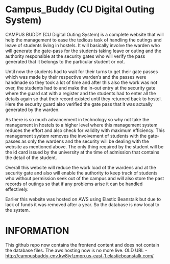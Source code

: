 # Campus_Buddy (CU Digital Outing System)
CAMPUS BUDDY (CU Digital Outing System) is a complete website that will help the management to ease the tedious task of handling the outings and leave of students living in hostels. It will basically involve the warden who will generate the gate-pass for the students taking leave or outing and the authority responsible at the security gates who will verify the pass generated that it belongs to the particular student or not.

Until now the students had to wait for their turns to get their gate passes which was made by their respective warden’s and the passes were handmade so they took a lot of time and after this also the work was not over, the students had to and make the in-out entry at the security gate where the guard sat with a register and the students had to enter all the details again so that their record existed until they returned back to hostel. Here the security guard also verified the gate pass that it was actually generated by the warden. 

As there is so much advancement in technology so why not take the management in hostels to a higher level where this management system reduces the effort and also check for validity with maximum efficiency. This management system removes the involvement of students with the gate-passes as only the wardens and the security will be dealing with the website as mentioned above. The only thing required by the student will be the id card issued by the university at the time of admission that contains the detail of the student.

Overall this website will reduce the work load of the wardens and at the security gate and also will enable the authority to keep track of students who without permission seek out of the campus and will also store the past records of outings so that if any problems arise it can be handled effectively.

Earlier this website was hosted on AWS using Elastic Beanstalk but due to lack of funds it was removed after a year. So the database is now local to the system.

# INFORMATION

This github repo now contains the frontend content and does not contain the database files.
The aws hosting now is no more live.
OLD URL - http://campusbuddy-env.kw8iyfzmpp.us-east-1.elasticbeanstalk.com/

